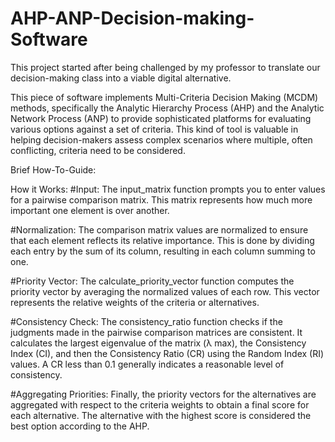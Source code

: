 # AHP-ANP-Decision-making-Software
This project started after being challenged by my professor to translate our decision-making class into a viable digital alternative.

This piece of software implements Multi-Criteria Decision Making (MCDM) methods, specifically the Analytic Hierarchy Process (AHP) and the Analytic Network Process (ANP) to provide sophisticated platforms for evaluating various options against a set of criteria. This kind of tool is valuable in helping decision-makers assess complex scenarios where multiple, often conflicting, criteria need to be considered.

Brief How-To-Guide:


How it Works:
#Input:
The input_matrix function prompts you to enter values for a pairwise comparison matrix. This matrix represents how much more important one element is over another.

#Normalization:
The comparison matrix values are normalized to ensure that each element reflects its relative importance. This is done by dividing each entry by the sum of its column, resulting in each column summing to one.

#Priority Vector:
The calculate_priority_vector function computes the priority vector by averaging the normalized values of each row. This vector represents the relative weights of the criteria or alternatives.

#Consistency Check:
The consistency_ratio function checks if the judgments made in the pairwise comparison matrices are consistent. It calculates the largest eigenvalue of the matrix (λ max), the Consistency Index (CI), and then the Consistency Ratio (CR) using the Random Index (RI) values. A CR less than 0.1 generally indicates a reasonable level of consistency.

#Aggregating Priorities:
Finally, the priority vectors for the alternatives are aggregated with respect to the criteria weights to obtain a final score for each alternative. The alternative with the highest score is considered the best option according to the AHP.

